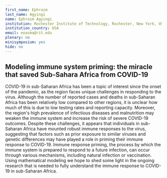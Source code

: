 ```yaml
---
first_name: Ephraim
last_name: Agyingi
name: Ephraim Agyingi
institution: Rochester Institute of Technology, Rochester, New York, USA
institution_country: USA
email: eoasma@rit.edu
plenary: no
minisymposium: yes
hide: no
---
```


## Modeling immune system priming: the miracle that saved Sub-Sahara Africa from COVID-19

COVID-19 in sub-Saharan Africa has been a topic of interest since the onset of the pandemic, as the region faces unique challenges in responding to the virus. Although the number of reported cases and deaths in sub-Saharan Africa has been relatively low compared to other regions, it is unclear how much of this is due to low testing rates and reporting capacity. Moreover, the region's high prevalence of infectious diseases and malnutrition may weaken the immune system and increase the risk of severe COVID-19 outcomes. Despite these challenges, it appears that individuals in sub-Saharan Africa have mounted robust immune responses to the virus, suggesting that factors such as prior exposure to similar viruses and genetic differences may have played a role in priming their immune response to COVID-19. Immune response priming, the process by which the immune system is prepared to respond to a future infection, can occur through various mechanisms, including natural infection or vaccination. Using mathematical modeling we hope to shed some light in the ongoing research that is needed to fully understand the immune response to COVID-19 in sub-Saharan Africa.


